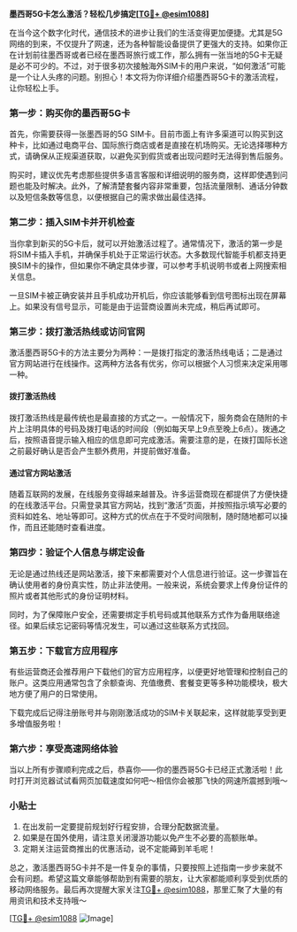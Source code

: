 **墨西哥5G卡怎么激活？轻松几步搞定[[TG💪+ @esim1088](https://t.me/s/esim1088)]**

在当今这个数字化时代，通信技术的进步让我们的生活变得更加便捷。尤其是5G网络的到来，不仅提升了网速，还为各种智能设备提供了更强大的支持。如果你正在计划前往墨西哥或者已经在墨西哥旅行或工作，那么拥有一张当地的5G卡无疑是必不可少的。不过，对于很多初次接触海外SIM卡的用户来说，“如何激活”可能是一个让人头疼的问题。别担心！本文将为你详细介绍墨西哥5G卡的激活流程，让你轻松上手。

### **第一步：购买你的墨西哥5G卡**
首先，你需要获得一张墨西哥的5G SIM卡。目前市面上有许多渠道可以购买到这种卡，比如通过电商平台、国际旅行商店或者是直接在机场购买。无论选择哪种方式，请确保从正规渠道获取，以避免买到假货或者出现问题时无法得到售后服务。

购买时，建议优先考虑那些提供多语言客服和详细说明的服务商，这样即使遇到问题也能及时解决。此外，了解清楚套餐内容非常重要，包括流量限制、通话分钟数以及短信条数等信息，以便根据自己的需求做出最佳选择。

### **第二步：插入SIM卡并开机检查**
当你拿到新买的5G卡后，就可以开始激活过程了。通常情况下，激活的第一步是将SIM卡插入手机，并确保手机处于正常运行状态。大多数现代智能手机都支持更换SIM卡的操作，但如果你不确定具体步骤，可以参考手机说明书或者上网搜索相关信息。

一旦SIM卡被正确安装并且手机成功开机后，你应该能够看到信号图标出现在屏幕上。如果没有信号显示，可能是由于运营商设置尚未完成，稍后再试即可。

### **第三步：拨打激活热线或访问官网**
激活墨西哥5G卡的方法主要分为两种：一是拨打指定的激活热线电话；二是通过官方网站进行在线操作。这两种方法各有优劣，你可以根据个人习惯来决定采用哪一种。

#### **拨打激活热线**
拨打激活热线是最传统也是最直接的方式之一。一般情况下，服务商会在随附的卡片上注明具体的号码及拨打电话的时间段（例如每天早上9点至晚上6点）。拨通之后，按照语音提示输入相应的信息即可完成激活。需要注意的是，在拨打国际长途之前最好确认是否会产生额外费用，并提前做好准备。

#### **通过官方网站激活**
随着互联网的发展，在线服务变得越来越普及。许多运营商现在都提供了方便快捷的在线激活平台。只需登录其官方网站，找到“激活”页面，并按照指示填写必要的资料如姓名、地址等即可。这种方式的优点在于不受时间限制，随时随地都可以操作，而且还能随时查看进度。

### **第四步：验证个人信息与绑定设备**
无论是通过热线还是网站激活，接下来都需要对个人信息进行验证。这一步骤旨在确认使用者的身份真实性，防止非法使用。一般来说，系统会要求上传身份证件的照片或者其他形式的身份证明材料。

同时，为了保障账户安全，还需要绑定手机号码或其他联系方式作为备用联络途径。如果后续忘记密码等情况发生，可以通过这些联系方式找回。

### **第五步：下载官方应用程序**
有些运营商还会推荐用户下载他们的官方应用程序，以便更好地管理和控制自己的账户。这类应用通常包含了余额查询、充值缴费、套餐变更等多种功能模块，极大地方便了用户的日常使用。

下载完成后记得注册账号并与刚刚激活成功的SIM卡关联起来，这样就能享受到更多增值服务啦！

### **第六步：享受高速网络体验**
当以上所有步骤顺利完成之后，恭喜你——你的墨西哥5G卡已经正式激活啦！此时打开浏览器试试看网页加载速度如何吧～相信你会被那飞快的网速所震撼到哦～

### **小贴士**
1. 在出发前一定要提前规划好行程安排，合理分配数据流量。
2. 如果是在国外使用，请注意关闭漫游功能以免产生不必要的高额账单。
3. 定期关注运营商推出的优惠活动，说不定能薅到羊毛呢！

总之，激活墨西哥5G卡并不是一件复杂的事情，只要按照上述指南一步步来就不会有问题。希望这篇文章能够帮助到有需要的朋友，让大家都能顺利享受到优质的移动网络服务。最后再次提醒大家关注[TG💪+ @esim1088](https://t.me/s/esim1088)，那里汇聚了大量的有用资讯和技术支持哦～

[[TG💪+ @esim1088](https://t.me/s/esim1088) ![Image](https://i.postimg.cc/4NQfJmqS/Snipaste-2025-05-13-00-14-12.png)]